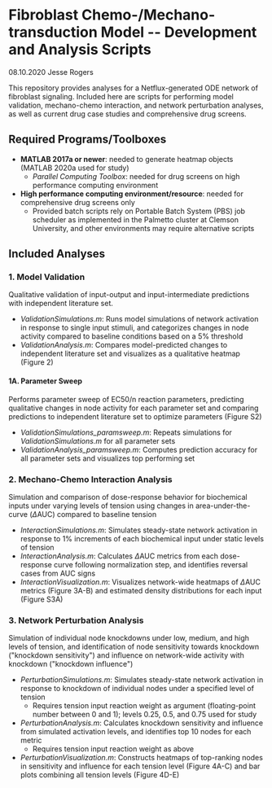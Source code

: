 # Fibroblast Chemo-/Mechano-transduction Model -- Development and Analysis Scripts

08.10.2020 Jesse Rogers

This repository provides analyses for a Netflux-generated ODE network of fibroblast signaling. Included here are scripts for performing model validation, mechano-chemo interaction, and network perturbation analyses, as well as current drug case studies and comprehensive drug screens.

## Required Programs/Toolboxes

- **MATLAB 2017a or newer**: needed to generate heatmap objects (MATLAB 2020a used for study)
  - *Parallel Computing Toolbox*: needed for drug screens on high performance computing environment
- **High performance computing environment/resource**: needed for comprehensive drug screens only
  - Provided batch scripts rely on Portable Batch System (PBS) job scheduler as implemented in the Palmetto cluster at Clemson University, and other environments may require alternative scripts

## Included Analyses

### 1. Model Validation

Qualitative validation of input-output and input-intermediate predictions with independent literature set.
- *ValidationSimulations.m*: Runs model simulations of network activation in response to single input stimuli, and categorizes changes in node activity compared to baseline conditions based on a 5% threshold
- *ValidationAnalysis.m*: Compares model-predicted changes to independent literature set and visualizes as a qualitative heatmap (Figure 2)

#### 1A. Parameter Sweep

Performs parameter sweep of EC50/n reaction parameters, predicting qualitative changes in node activity for each parameter set and comparing predictions to independent literature set to optimize parameters (Figure S2)
- *ValidationSimulations_paramsweep.m*: Repeats simulations for *ValidationSimulations.m* for all parameter sets
- *ValidationAnalysis_paramsweep.m*: Computes prediction accuracy for all parameter sets and visualizes top performing set

### 2. Mechano-Chemo Interaction Analysis

Simulation and comparison of dose-response behavior for biochemical inputs under varying levels of tension using changes in area-under-the-curve ($\Delta$AUC) compared to baseline tension
- *InteractionSimulations.m*: Simulates steady-state network activation in response to 1% increments of each biochemical input under static levels of tension
- *InteractionAnalysis.m*: Calculates $\Delta$AUC metrics from each dose-response curve following normalization step, and identifies reversal cases from AUC signs
- *InteractionVisualization.m*: Visualizes network-wide heatmaps of $\Delta$AUC metrics (Figure 3A-B) and estimated density distributions for each input (Figure S3A)

### 3. Network Perturbation Analysis

Simulation of individual node knockdowns under low, medium, and high levels of tension, and identification of node sensitivity towards knockdown ("knockdown sensitivity") and influence on network-wide activity with knockdown ("knockdown influence")
- *PerturbationSimulations.m*: Simulates steady-state network activation in response to knockdown of individual nodes under a specified level of tension
  - Requires tension input reaction weight as argument (floating-point number between 0 and 1); levels 0.25, 0.5, and 0.75 used for study
- *PerturbationAnalysis.m*: Calculates knockdown sensitivity and influence from simulated activation levels, and identifies top 10 nodes for each metric
  - Requires tension input reaction weight as above
- *PerturbationVisualization.m*: Constructs heatmaps of top-ranking nodes in sensitivity and influence for each tension level (Figure 4A-C) and bar plots combining all tension levels (Figure 4D-E)